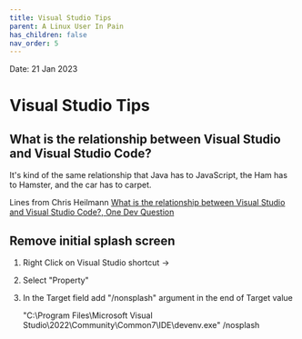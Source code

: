 ```yaml
---
title: Visual Studio Tips
parent: A Linux User In Pain
has_children: false
nav_order: 5
---
```

Date: 21 Jan 2023

# Visual Studio Tips

## What is the relationship between Visual Studio and Visual Studio Code?
It's kind of the same relationship that Java has to JavaScript, 
the Ham has to Hamster,
and the car has to carpet. 

Lines from Chris Heilmann [ What is the relationship between Visual Studio and Visual Studio Code?, One Dev Question ](https://youtu.be/qjAlmlHr-7E)

## Remove initial splash screen
1. Right Click on Visual Studio shortcut ->
2. Select "Property" 
3. In the Target field add "/nonsplash" argument in the end of Target value

    "C:\Program Files\Microsoft Visual Studio\2022\Community\Common7\IDE\devenv.exe" /nosplash